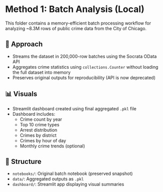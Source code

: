 # Method 1: Batch Analysis (Local)

This folder contains a memory-efficient batch processing workflow for analyzing ~8.3M rows of public crime data from the City of Chicago.

## 🔁 Approach

- Streams the dataset in 200,000-row batches using the Socrata OData API
- Aggregates crime statistics using `collections.Counter` without loading the full dataset into memory
- Preserves original outputs for reproducibility (API is now deprecated)

## 📊 Visuals

- Streamlit dashboard created using final aggregated `.pkl` file
- Dashboard includes:
  - Crime count by year
  - Top 10 crime types
  - Arrest distribution
  - Crimes by district
  - Crimes by hour of day
  - Monthly crime trends (optional)

## 📁 Structure

- `notebooks/`: Original batch notebook (preserved snapshot)
- `data/`: Aggregated outputs as `.pkl`
- `dashboard/`: Streamlit app displaying visual summaries
